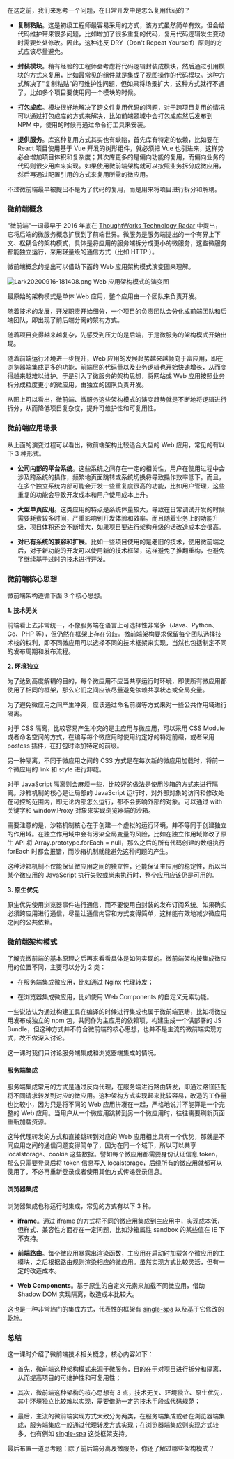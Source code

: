 在这之前，我们来思考一个问题，在日常开发中是怎么复用代码的？

* **复制粘贴**。这是初级工程师最容易采用的方式，该方式虽然简单有效，但会给代码维护带来很多问题，比如增加了很多重复的代码，复用代码逻辑发生变动时需要处处修改。因此，这种违反 DRY（Don't Repeat Yourself）原则的方式应该尽量避免。

* **封装模块**。稍有经验的工程师会考虑将代码逻辑封装成模块，然后通过引用模块的方式来复用，比如最常见的组件就是集成了视图操作的代码模块。这种方式解决了"复制粘贴"的可维护性问题，但如果将场景扩大，这种方式就行不通了，比如多个项目要使用同一个模块的时候。

* **打包成库**。模块很好地解决了跨文件复用代码的问题，对于跨项目复用的情况可以通过打包成库的方式来解决，比如前端领域中会打包成库然后发布到 NPM 中，使用的时候再通过命令行工具来安装。

* **提供服务**。库这种复用方式其实也有缺陷，首先库有特定的依赖，比如要在 React 项目使用基于 Vue 开发的树形组件，就必须把 Vue 也引进来，这样势必会增加项目体积和复杂度；其次库更多的是偏向功能的复用，而偏向业务的代码则很少用库来实现。如果使用微前端架构就可以按照业务拆分成微应用，然后再通过配置引用的方式来复用所需的微应用。

不过微前端最早被提出不是为了代码的复用，而是用来将项目进行拆分和解耦。

### 微前端概念

"微前端"一词最早于 2016 年底在 [ThoughtWorks Technology Radar](https://www.thoughtworks.com/radar/techniques/micro-frontends) 中提出，它将后端的微服务概念扩展到了前端世界。微服务是服务端提出的一个有界上下文、松耦合的架构模式，具体是将应用的服务端拆分成更小的微服务，这些微服务都能独立运行，采用轻量级的通信方式（比如 HTTP ）。

微前端概念的提出可以借助下面的 Web 应用架构模式演变图来理解。

<Image alt="Lark20200916-181408.png" src="https://s0.lgstatic.com/i/image/M00/50/25/Ciqc1F9h5ZaAKe-1AACsAd0gjts226.png"/>  
Web 应用架构模式的演变图

最原始的架构模式是单体 Web 应用，整个应用由一个团队来负责开发。

随着技术的发展，开发职责开始细分，一个项目的负责团队会分化成前端团队和后端团队，即出现了前后端分离的架构方式。

随着项目变得越来越复杂，先感受到压力的是后端，于是微服务的架构模式开始出现。

随着前端运行环境进一步提升，Web 应用的发展趋势越来越倾向于富应用，即在浏览器端集成更多的功能，前端层的代码量以及业务逻辑也开始快速增长，从而变得越来越难以维护。于是引入了微服务的架构思想，将网站或 Web 应用按照业务拆分成粒度更小的微应用，由独立的团队负责开发。

从图上可以看出，微前端、微服务这些架构模式的演变趋势就是不断地将逻辑进行拆分，从而降低项目复杂度，提升可维护性和可复用性。

### 微前端应用场景

从上面的演变过程可以看出，微前端架构比较适合大型的 Web 应用，常见的有以下 3 种形式。

* **公司内部的平台系统**。这些系统之间存在一定的相关性，用户在使用过程中会涉及跨系统的操作，频繁地页面跳转或系统切换将导致操作效率低下。而且，在多个独立系统内部可能会开发一些重复度很高的功能，比如用户管理，这些重复的功能会导致开发成本和用户使用成本上升。

* **大型单页应用**。这类应用的特点是系统体量较大，导致在日常调试开发的时候需要耗费较多时间，严重影响到开发体验和效率。而且随着业务上的功能升级，项目体积还会不断增大，如果项目要进行架构升级的话改造成本会很高。

* **对已有系统的兼容和扩展**。比如一些项目使用的是老旧的技术，使用微前端之后，对于新功能的开发可以使用新的技术框架，这样避免了推翻重构，也避免了继续基于过时的技术进行开发。

### 微前端核心思想

微前端架构遵循下面 3 个核心思想。

**1. 技术无关**

前端看上去非常统一，不像服务端在语言上可选择性非常多（Java、Python、Go、PHP 等），但仍然在框架上存在分歧。微前端架构要求保留每个团队选择技术栈的权利，即不同微应用可以选择不同的技术框架来实现，当然也包括制定不同的发布周期和发布流程。

**2. 环境独立**

为了达到高度解耦的目的，每个微应用不应当共享运行时环境，即使所有微应用都使用了相同的框架，那么它们之间应该尽量避免依赖共享状态或全局变量。

为了避免微应用之间产生冲突，应该通过命名前缀等方式来对一些公共作用域进行隔离。

对于 CSS 隔离，比较容易产生冲突的是主应用与微应用，可以采用 CSS Module 或者命名空间的方式，在编写每个微应用时使用约定好的特定前缀，或者采用 postcss 插件，在打包时添加特定的前缀。

另一种隔离，不同于微应用之间的 CSS 方式是在每次新的微应用加载时，将前一个微应用的 link 和 style 进行卸载。

对于 JavaScript 隔离则会麻烦一些，比较好的做法是使用沙箱的方式来进行隔离。沙箱机制的核心是让局部的 JavaScript 运行时，对外部对象的访问和修改处在可控的范围内，即无论内部怎么运行，都不会影响外部的对象。可以通过 with 关键字和 window.Proxy 对象来实现浏览器端的沙箱。

需要注意的是，沙箱机制核心在于创建一个虚拟的运行环境，并不等同于创建独立的作用域。在独立作用域中会有污染全局变量的风险，比如在独立作用域修改了原生 API 将 Array.prototype.forEach = null，那么之后的所有代码创建的数组执行 forEach 时都会报错，而沙箱机制就能避免这种问题的产生。

这种沙箱机制不仅能保证微应用之间的独立性，还能保证主应用的稳定性，所以当某个微应用的 JavaScript 执行失败或尚未执行时，整个应用应该仍是可用的。

**3. 原生优先**

原生优先使用浏览器事件进行通信，而不要使用自封装的发布订阅系统。如果确实必须跨应用进行通信，尽量让通信内容和方式变得简单，这样能有效地减少微应用之间的公共依赖。

### 微前端架构模式

了解完微前端的基本原理之后再来看看具体是如何实现的。微前端架构按集成微应用的位置不同，主要可以分为 2 类：

* 在服务端集成微应用，比如通过 Nginx 代理转发；

* 在浏览器集成微应用，比如使用 Web Components 的自定义元素功能。

一些说法认为通过构建工具在编译的时候进行集成也属于微前端范畴，比如将微应用发布成独立的 npm 包，共同作为主应用的依赖项，构建生成一个供部署的 JS Bundle，但这种方式并不符合微前端的核心思想，也并不是主流的微前端实现方式，故不做深入讨论。

这一课时我们只讨论服务端集成和浏览器端集成的情况。

#### 服务端集成

服务端集成常用的方式是通过反向代理，在服务端进行路由转发，即通过路径匹配将不同请求转发到对应的微应用。这种架构方式实现起来比较容易，改造的工作量也比较小，因为只是将不同的 Web 应用拼凑在一起，严格地说并不能算是一个完整的 Web 应用。当用户从一个微应用跳转到另一个微应用时，往往需要刷新页面重新加载资源。

这种代理转发的方式和直接跳转到对应的 Web 应用相比具有一个优势，那就是不同应用之间的通信问题变得简单了，因为在同一个域下，所以可以共享 localstorage、cookie 这些数据。譬如每个微应用都需要身份认证信息 token，那么只需要登录后将 token 信息写入 localstorage，后续所有的微应用就都可以使用了，不必再重新登录或者使用其他方式传递登录信息。

#### 浏览器集成

浏览器集成也称运行时集成，常见的方式有以下 3 种。

* **iframe**。通过 iframe 的方式将不同的微应用集成到主应用中，实现成本低，但样式、兼容性方面存在一定问题，比如沙箱属性 sandbox 的某些值在 IE 下不支持。

* **前端路由**。每个微应用暴露出渲染函数，主应用在启动时加载各个微应用的主模块，之后根据路由规则渲染相应的微应用。虽然实现方式比较灵活，但有一定的改造成本。

* **Web Components**。基于原生的自定义元素来加载不同微应用，借助 Shadow DOM 实现隔离，改造成本比较大。

这也是一种非常热门的集成方式，代表性的框架有 [single-spa](https://github.com/single-spa/single-spa) 以及基于它修改的[乾坤](https://github.com/umijs/qiankun)。

### 总结

这一课时介绍了微前端技术相关概念，核心内容如下：

* 首先，微前端这种架构模式来源于微服务，目的在于对项目进行拆分和隔离，从而提高项目的可维护性和可复用性；

* 其次，微前端这种架构的核心思想有 3 点，技术无关、环境独立、原生优先，其中环境独立比较难以实现，需要借助一定的技术手段或代码规范；

* 最后，主流的微前端实现方式大致分为两类，在服务端集成或者在浏览器端集成，服务端集成一般通过代理转发方式实现；在浏览器端集成则实现方式较多，也有例如 [single-spa](https://github.com/single-spa/single-spa) 这类框架支持。

最后布置一道思考题：除了前后端分离及微服务，你还了解过哪些架构模式？
